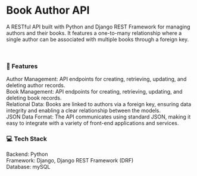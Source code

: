 <h1>Book Author API</h1>
<p>A RESTful API built with Python and Django REST Framework for managing authors and their books. It features a one-to-many relationship where a single author can be associated with multiple books through a foreign key.</p>
<br>

<h3>🚀 Features </h3>
Author Management: API endpoints for creating, retrieving, updating, and deleting author records. <br>
Book Management: API endpoints for creating, retrieving, updating, and deleting book records. <br>
Relational Data: Books are linked to authors via a foreign key, ensuring data integrity and enabling a clear relationship between the models. <br>
JSON Data Format: The API communicates using standard JSON, making it easy to integrate with a variety of front-end applications and services. <br>

<h3> 💻 Tech Stack </h3>
Backend: Python <br>
Framework: Django, Django REST Framework (DRF) <br>
Database: mySQL
